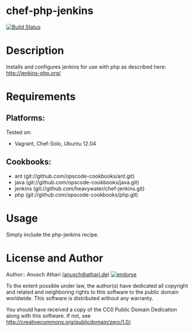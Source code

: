 chef-php-jenkins
================

[![Build Status](https://travis-ci.org/anusch-athari/chef-php-jenkins.png?branch=master)](https://travis-ci.org/anusch-athari/chef-php-jenkins)

Description
===========

Installs and configures jenkins for use with php as described here:
http://jenkins-php.org/

Requirements
============

## Platforms:

Tested on:

* Vagrant, Chef-Solo, Ubuntu 12.04

## Cookbooks:

* ant (git://github.com/opscode-cookbooks/ant.git)
* java (git://github.com/opscode-cookbooks/java.git)
* jenkins (git://github.com/heavywater/chef-jenkins.git)
* php (git://github.com/opscode-cookbooks/php.git)


Usage
=====

Simply include the php-jenkins recipe.

License and Author
==================

Author:: Anusch Athari (<anusch@athari.de>) [![endorse](http://api.coderwall.com/anusch-athari/endorsecount.png)](http://coderwall.com/anusch-athari)

To the extent possible under law, the author(s) have dedicated all copyright and
related and neighboring rights to this software to the public domain worldwide.
This software is distributed without any warranty.

You should have received a copy of the CC0 Public Domain Dedication along with
this software. If not, see <http://creativecommons.org/publicdomain/zero/1.0/>.